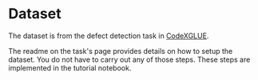 # Dataset
The dataset is from the defect detection task in [CodeXGLUE](https://github.com/microsoft/CodeXGLUE/tree/main/Code-Code/Defect-detection).

The readme on the task's page provides details on how to setup the dataset. 
You do not have to carry out any of those steps.
These steps are implemented in the tutorial notebook.